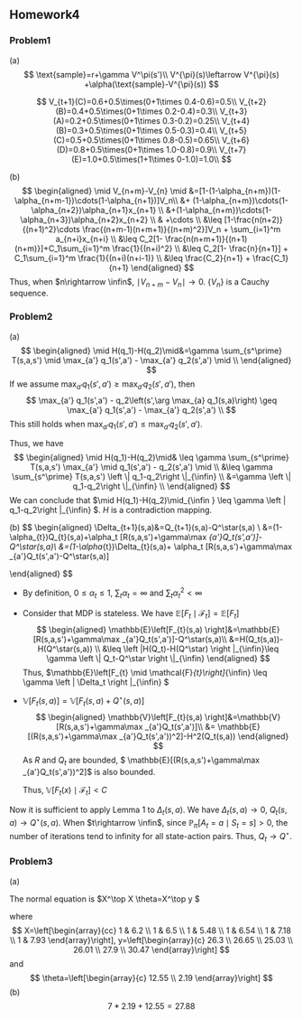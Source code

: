 ## Homework4

### Problem1

(a)
$$
\text{sample}=r+\gamma V^\pi(s')\\
V^{\pi}(s)\leftarrow V^{\pi}(s) +\alpha(\text{sample}-V^{\pi}(s))
$$

$$
V_{t+1}(C)=0.6+0.5\times(0+1\times 0.4-0.6)=0.5\\
V_{t+2}(B)=0.4+0.5\times(0+1\times 0.2-0.4)=0.3\\
V_{t+3}(A)=0.2+0.5\times(0+1\times 0.3-0.2)=0.25\\
V_{t+4}(B)=0.3+0.5\times(0+1\times 0.5-0.3)=0.4\\
V_{t+5}(C)=0.5+0.5\times(0+1\times 0.8-0.5)=0.65\\
V_{t+6}(D)=0.8+0.5\times(0+1\times 1.0-0.8)=0.9\\
V_{t+7}(E)=1.0+0.5\times(1+1\times 0-1.0)=1.0\\
$$

(b)
$$
\begin{aligned}
\mid V_{n+m}-V_{n} \mid &=[1-(1-\alpha_{n+m})(1-\alpha_{n+m-1})\cdots(1-\alpha_{n+1})]V_n\\
	&+ (1-\alpha_{n+m})\cdots(1-\alpha_{n+2})\alpha_{n+1}x_{n+1} \\
	&+(1-\alpha_{n+m})\cdots(1-\alpha_{n+3})\alpha_{n+2}x_{n+2} \\
	& +\cdots \\
	&\leq [1-\frac{n(n+2)}{(n+1)^2}\cdots \frac{(n+m-1)(n+m+1)}{(n+m)^2}]V_n + \sum_{i=1}^m a_{n+i}x_{n+i} \\
	&\leq C_2[1- \frac{n(n+m+1)}{(n+1)(n+m)}]+C_1\sum_{i=1}^m  \frac{1}{(n+i)^2} \\
	&\leq C_2[1- \frac{n}{n+1}] + C_1\sum_{i=1}^m  \frac{1}{(n+i)(n+i-1)} \\
	&\leq \frac{C_2}{n+1} + \frac{C_1}{n+1}
\end{aligned}
$$
Thus, when $n\rightarrow \infin$, $\mid V_{n+m}-V_{n} \mid \rightarrow 0$. $\{V_n\}$ is a Cauchy sequence. 

### Problem2

(a)
$$
\begin{aligned}
\mid H(q_1)-H(q_2)\mid&=\gamma \sum_{s^\prime} T(s,a,s') \mid  \max_{a'} q_1(s',a') -  \max_{a'} q_2(s',a') \mid \\
\end{aligned}
$$
If we assume $\max_{a'} q_1(s',a') \geq  \max_{a'} q_2(s',a')$, then
$$
\max_{a'} q_1(s',a') -   q_2\left(s',\arg \max_{a} q_1(s,a)\right) \geq \max_{a'} q_1(s',a') -  \max_{a'} q_2(s',a') \\
$$
This still holds when $\max_{a'} q_1(s',a') \leq  \max_{a'} q_2(s',a')$.

Thus, we have
$$
\begin{aligned}
\mid H(q_1)-H(q_2)\mid& \leq \gamma \sum_{s^\prime} T(s,a,s') \max_{a'} \mid   q_1(s',a') -   q_2(s',a') \mid \\
&\leq \gamma \sum_{s^\prime} T(s,a,s') \left \|  q_1-q_2\right \|_{\infin}  \\
&=\gamma  \left \|  q_1-q_2\right \|_{\infin}  \\
\end{aligned}
$$
We can conclude that $\mid H(q_1)-H(q_2)\mid_{\infin } \leq \gamma  \left \|  q_1-q_2\right \|_{\infin} 
$. $H$ is a contradiction mapping.

(b)
$$
\begin{aligned}
\Delta_{t+1}(s,a)&=Q_{t+1}(s,a)-Q^\star(s,a) \\
&=(1-\alpha_{t})Q_{t}(s,a)+\alpha_t [R(s,a,s')+\gamma\max _{a'}Q_t(s',a')]-Q^\star(s,a)\\
&=(1-\alpha_{t})\Delta_{t}(s,a)+ \alpha_t [R(s,a,s')+\gamma\max _{a'}Q_t(s',a')-Q^\star(s,a)]

\end{aligned}
$$

- By definition, $0\leq\alpha_{t}\leq1$, $\sum_{t} \alpha_{t}=\infty$ and $\sum_{t} \alpha^2_{t}<\infty$

- Consider that MDP is stateless. We have $\mathbb{E}\left[F_{t} \mid \mathcal{F}_{t}\right]=\mathbb{E}\left[F_{t} \right]$
  $$
  \begin{aligned}
  \mathbb{E}\left[F_{t}(s,a) \right]&=\mathbb{E}[R(s,a,s')+\gamma\max _{a'}Q_t(s',a')]-Q^\star(s,a)\\
  &=H(Q_t(s,a))-H(Q^\star(s,a)) \\
  &\leq \left |H(Q_t)-H(Q^\star) \right |_{\infin}\leq \gamma  \left \|  Q_t-Q^\star \right \|_{\infin} 
  \end{aligned}
  $$
  Thus, $\mathbb{E}\left[F_{t} \mid \mathcal{F}_{t}\right]_{\infin} \leq \gamma \left \|  \Delta_t \right \|_{\infin} $

- $\mathbb{V}\left[F_{t}(s,a) \right]=\mathbb{V}\left[F_{t}(s,a) +Q^\star(s,a)\right]$
  $$
  \begin{aligned}
  \mathbb{V}\left[F_{t}(s,a) \right]&=\mathbb{V}[R(s,a,s')+\gamma\max _{a'}Q_t(s',a')]\\
  &= \mathbb{E}[(R(s,a,s')+\gamma\max _{a'}Q_t(s',a'))^2]-H^2(Q_t(s,a))
  \end{aligned}
  $$
  As $R$ and $Q_t$ are bounded, $ \mathbb{E}[(R(s,a,s')+\gamma\max _{a'}Q_t(s',a'))^2]$ is also bounded.

  Thus, $\mathbb V\left[F_{t}(x) \mid \mathcal{F}_{t}\right]< C$

Now it is sufficient to apply Lemma 1 to $\Delta_t(s,a)$. We have $\Delta_t(s,a)\rightarrow 0$, $Q_t(s,a)\rightarrow Q^\star(s,a)$. When $t\rightarrow \infin$, since $\mathbb{P}_{\pi}\left[A_{t}=a \mid S_{t}=s\right]>0$, the number of iterations tend to infinity for all state-action pairs. Thus, $Q_t\rightarrow Q^\star$.

### Problem3

(a)

The normal equation is $X^\top X \theta=X^\top y $

where
$$
X=\left[\begin{array}{cc}
1 & 6.2 \\
1 & 6.5 \\
1 & 5.48 \\
1 & 6.54 \\
1 & 7.18 \\
1 & 7.93
\end{array}\right], y=\left[\begin{array}{c}
26.3 \\
26.65 \\
25.03 \\
26.01 \\
27.9 \\
30.47
\end{array}\right]
$$
and 
$$
\theta=\left[\begin{array}{c}
12.55 \\
2.19
\end{array}\right]
$$
(b)
$$
7*2.19+12.55=27.88
$$
